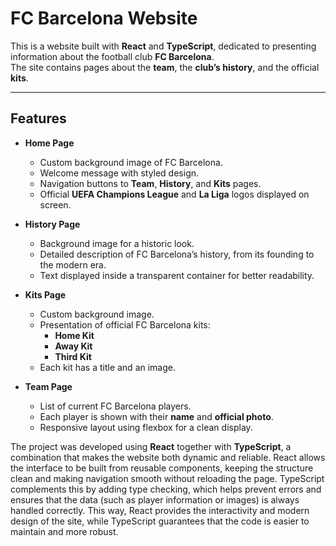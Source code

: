 # FC Barcelona Website

This is a website built with **React** and **TypeScript**, dedicated to presenting information about the football club **FC Barcelona**.  
The site contains pages about the **team**, the **club’s history**, and the official **kits**.

---

## Features

- **Home Page**
  - Custom background image of FC Barcelona.
  - Welcome message with styled design.
  - Navigation buttons to **Team**, **History**, and **Kits** pages.
  - Official **UEFA Champions League** and **La Liga** logos displayed on screen.

- **History Page**
  - Background image for a historic look.
  - Detailed description of FC Barcelona’s history, from its founding to the modern era.
  - Text displayed inside a transparent container for better readability.

- **Kits Page**
  - Custom background image.
  - Presentation of official FC Barcelona kits:
    - **Home Kit**
    - **Away Kit**
    - **Third Kit**
  - Each kit has a title and an image.

- **Team Page**
  - List of current FC Barcelona players.
  - Each player is shown with their **name** and **official photo**.
  - Responsive layout using flexbox for a clean display.  


The project was developed using **React** together with **TypeScript**, a combination that makes the website both dynamic and reliable. React allows the interface to be built from reusable components, keeping the structure clean and making navigation smooth without reloading the page. TypeScript complements this by adding type checking, which helps prevent errors and ensures that the data (such as player information or images) is always handled correctly. This way, React provides the interactivity and modern design of the site, while TypeScript guarantees that the code is easier to maintain and more robust.  
